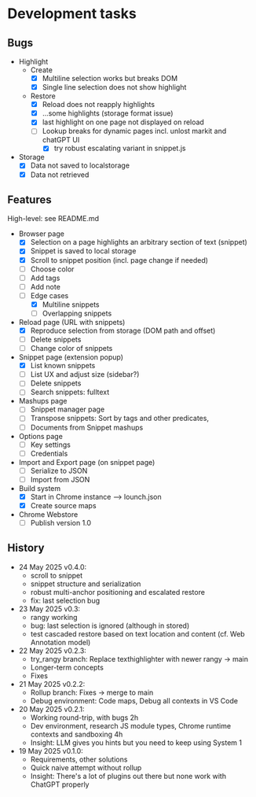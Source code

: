 # Development tasks

## Bugs

- Highlight
  - Create
    - [x] Multiline selection works but breaks DOM
    - [x] Single line selection does not show highlight
  - Restore
    - [x] Reload does not reapply highlights
    - [x] ...some highlights (storage format issue)
    - [x] last highlight on one page not displayed on reload
    - [ ] Lookup breaks for dynamic pages incl. unlost markit and chatGPT UI
      - [x] try robust escalating variant in snippet.js
- Storage
  - [x] Data not saved to localstorage
  - [x] Data not retrieved

## Features

High-level: see README.md

- Browser page
  - [x] Selection on a page highlights an arbitrary section of text (snippet)
  - [x] Snippet is saved to local storage
  - [x] Scroll to snippet position (incl. page change if needed)
  - [ ] Choose color
  - [ ] Add tags
  - [ ] Add note
  - [ ] Edge cases
    - [x] Multiline snippets
    - [ ] Overlapping snippets
- Reload page (URL with snippets)
  - [x] Reproduce selection from storage (DOM path and offset)
  - [ ] Delete snippets
  - [ ] Change color of snippets
- Snippet page (extension popup)
  - [x] List known snippets
  - [ ] List UX and adjust size (sidebar?)
  - [ ] Delete snippets
  - [ ] Search snippets: fulltext
- Mashups page
  - [ ] Snippet manager page
  - [ ] Transpose snippets: Sort by tags and other predicates, 
  - [ ] Documents from Snippet mashups
- Options page
  - [ ] Key settings
  - [ ] Credentials
- Import and Export page (on snippet page)
  - [ ] Serialize to JSON
  - [ ] Import from JSON
- Build system
  - [x] Start in Chrome instance --> lounch.json
  - [x] Create source maps
- Chrome Webstore
  - [ ] Publish version 1.0

## History

- 24 May 2025  v0.4.0:
  - scroll to snippet
  - snippet structure and serialization
  - robust multi-anchor positioning and escalated restore
  - fix: last selection bug
- 23 May 2025  v0.3:
  - rangy working 
  - bug: last selection is ignored (although in stored)
  - test cascaded restore based on text location and content (cf. Web Annotation model)
- 22 May 2025  v0.2.3:
  - try_rangy branch: Replace texthighlighter with newer rangy -> main
  - Longer-term concepts
  - Fixes
- 21 May 2025  v0.2.2:
  - Rollup branch: Fixes -> merge to main
  - Debug environment: Code maps, Debug all contexts in VS Code
- 20 May 2025  v0.2.1:
  - Working round-trip, with bugs 2h
  - Dev environment, research JS module types, Chrome runtime contexts and sandboxing 4h
  - Insight: LLM gives you hints but you need to keep using System 1
- 19 May 2025  v0.1.0:
  - Requirements, other solutions
  - Quick naive attempt without rollup
  - Insight: There's a lot of plugins out there but none work with ChatGPT properly
